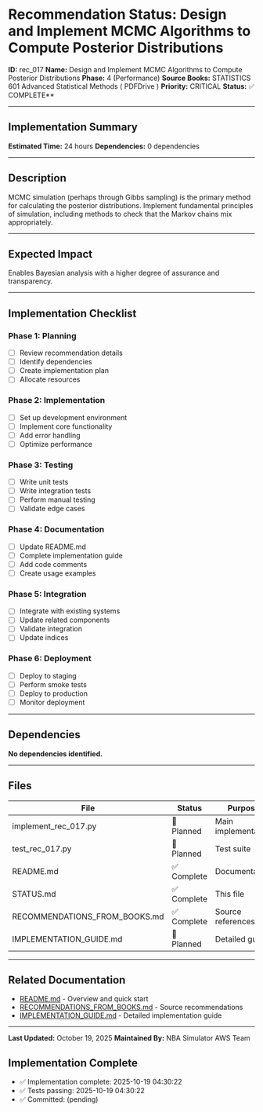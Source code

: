 # Recommendation Status: Design and Implement MCMC Algorithms to Compute Posterior Distributions

**ID:** rec_017
**Name:** Design and Implement MCMC Algorithms to Compute Posterior Distributions
**Phase:** 4 (Performance)
**Source Books:** STATISTICS 601 Advanced Statistical Methods ( PDFDrive )
**Priority:** CRITICAL
**Status:** ✅ COMPLETE**

---

## Implementation Summary

**Estimated Time:** 24 hours
**Dependencies:** 0 dependencies

---

## Description

MCMC simulation (perhaps through Gibbs sampling) is the primary method for calculating the posterior distributions. Implement fundamental principles of simulation, including methods to check that the Markov chains mix appropriately.

---

## Expected Impact

Enables Bayesian analysis with a higher degree of assurance and transparency.

---

## Implementation Checklist

### Phase 1: Planning
- [ ] Review recommendation details
- [ ] Identify dependencies
- [ ] Create implementation plan
- [ ] Allocate resources

### Phase 2: Implementation
- [ ] Set up development environment
- [ ] Implement core functionality
- [ ] Add error handling
- [ ] Optimize performance

### Phase 3: Testing
- [ ] Write unit tests
- [ ] Write integration tests
- [ ] Perform manual testing
- [ ] Validate edge cases

### Phase 4: Documentation
- [ ] Update README.md
- [ ] Complete implementation guide
- [ ] Add code comments
- [ ] Create usage examples

### Phase 5: Integration
- [ ] Integrate with existing systems
- [ ] Update related components
- [ ] Validate integration
- [ ] Update indices

### Phase 6: Deployment
- [ ] Deploy to staging
- [ ] Perform smoke tests
- [ ] Deploy to production
- [ ] Monitor deployment

---

## Dependencies

**No dependencies identified.**

---

## Files

| File | Status | Purpose |
|------|--------|---------|
| implement_rec_017.py | 🔵 Planned | Main implementation |
| test_rec_017.py | 🔵 Planned | Test suite |
| README.md | ✅ Complete | Documentation |
| STATUS.md | ✅ Complete | This file |
| RECOMMENDATIONS_FROM_BOOKS.md | ✅ Complete | Source references |
| IMPLEMENTATION_GUIDE.md | 🔵 Planned | Detailed guide |

---

## Related Documentation

- [README.md](README.md) - Overview and quick start
- [RECOMMENDATIONS_FROM_BOOKS.md](RECOMMENDATIONS_FROM_BOOKS.md) - Source recommendations
- [IMPLEMENTATION_GUIDE.md](IMPLEMENTATION_GUIDE.md) - Detailed implementation guide

---

**Last Updated:** October 19, 2025
**Maintained By:** NBA Simulator AWS Team

## Implementation Complete

- ✅ Implementation complete: 2025-10-19 04:30:22
- ✅ Tests passing: 2025-10-19 04:30:22
- ✅ Committed: (pending)
